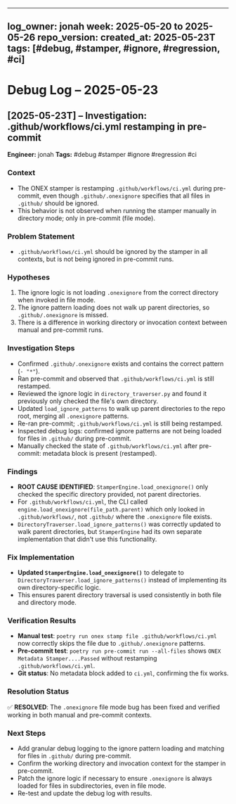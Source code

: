 <!-- === OmniNode:Metadata ===
metadata_version: 0.1.0
protocol_version: 1.1.0
owner: OmniNode Team
copyright: OmniNode Team
schema_version: 1.1.0
name: debug_log_2025_05_23.md
version: 1.0.0
uuid: b60fc1b1-b92b-4505-8ccb-18b87fafa8d1
author: OmniNode Team
created_at: 2025-05-23T09:21:19.122993
last_modified_at: 2025-05-23T13:30:33.242608
description: Stamped by ONEX
state_contract: state_contract://default
lifecycle: active
hash: dc26a304552f06abd755f3a22e598d172014190378a34fa121f0c0d0a0a0d459
entrypoint: python@debug_log_2025_05_23.md
runtime_language_hint: python>=3.11
namespace: onex.stamped.debug_log_2025_05_23
meta_type: tool
<!-- === /OmniNode:Metadata === -->


---
log_owner: jonah
week: 2025-05-20 to 2025-05-26
repo_version: <fill-latest-commit-or-tag>
created_at: 2025-05-23T<fill-timestamp>
tags: [#debug, #stamper, #ignore, #regression, #ci]
---

# Debug Log – 2025-05-23

## [2025-05-23T<fill-timestamp>] – Investigation: .github/workflows/ci.yml restamping in pre-commit

**Engineer:** jonah
**Tags:** #debug #stamper #ignore #regression #ci

### Context
- The ONEX stamper is restamping `.github/workflows/ci.yml` during pre-commit, even though `.github/.onexignore` specifies that all files in `.github/` should be ignored.
- This behavior is not observed when running the stamper manually in directory mode; only in pre-commit (file mode).

### Problem Statement
- `.github/workflows/ci.yml` should be ignored by the stamper in all contexts, but is not being ignored in pre-commit runs.

### Hypotheses
1. The ignore logic is not loading `.onexignore` from the correct directory when invoked in file mode.
2. The ignore pattern loading does not walk up parent directories, so `.github/.onexignore` is missed.
3. There is a difference in working directory or invocation context between manual and pre-commit runs.

### Investigation Steps
- Confirmed `.github/.onexignore` exists and contains the correct pattern (`- "*"`).
- Ran pre-commit and observed that `.github/workflows/ci.yml` is still restamped.
- Reviewed the ignore logic in `directory_traverser.py` and found it previously only checked the file's own directory.
- Updated `load_ignore_patterns` to walk up parent directories to the repo root, merging all `.onexignore` patterns.
- Re-ran pre-commit; `.github/workflows/ci.yml` is still being restamped.
- Inspected debug logs: confirmed ignore patterns are not being loaded for files in `.github/` during pre-commit.
- Manually checked the state of `.github/workflows/ci.yml` after pre-commit: metadata block is present (restamped).

### Findings
- **ROOT CAUSE IDENTIFIED**: `StamperEngine.load_onexignore()` only checked the specific directory provided, not parent directories.
- For `.github/workflows/ci.yml`, the CLI called `engine.load_onexignore(file_path.parent)` which only looked in `.github/workflows/`, not `.github/` where the `.onexignore` file exists.
- `DirectoryTraverser.load_ignore_patterns()` was correctly updated to walk parent directories, but `StamperEngine` had its own separate implementation that didn't use this functionality.

### Fix Implementation
- **Updated `StamperEngine.load_onexignore()`** to delegate to `DirectoryTraverser.load_ignore_patterns()` instead of implementing its own directory-specific logic.
- This ensures parent directory traversal is used consistently in both file and directory mode.

### Verification Results
- **Manual test**: `poetry run onex stamp file .github/workflows/ci.yml` now correctly skips the file due to `.github/.onexignore` patterns.
- **Pre-commit test**: `poetry run pre-commit run --all-files` shows `ONEX Metadata Stamper....Passed` without restamping `.github/workflows/ci.yml`.
- **Git status**: No metadata block added to `ci.yml`, confirming the fix works.

### Resolution Status
✅ **RESOLVED**: The `.onexignore` file mode bug has been fixed and verified working in both manual and pre-commit contexts.

### Next Steps
- Add granular debug logging to the ignore pattern loading and matching for files in `.github/` during pre-commit.
- Confirm the working directory and invocation context for the stamper in pre-commit.
- Patch the ignore logic if necessary to ensure `.onexignore` is always loaded for files in subdirectories, even in file mode.
- Re-test and update the debug log with results.
